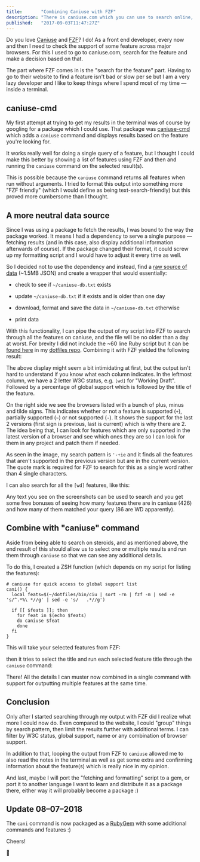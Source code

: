 ```yaml
---
title:       "Combining Caniuse with FZF"
description: "There is caniuse.com which you can use to search online, but what if you're a lazy dev like me that likes to keep his stuff in the terminal? Well, for this reason I wrote a small wrapper using some of my all time favorite tools: Ruby and FZF!"
published:   "2017-09-03T11:47:27Z"
---
```


Do you love [Caniuse](http://caniuse.com/ "Visit caniuse.com") and [FZF](https://github.com/junegunn/fzf "Visit junegunn/fzf on GitHub")? I do! As a front end developer,
every now and then I need to check the support of some feature across major browsers.
For this I used to go to caniuse.com, search for the feature and make a decision based on that.

The part where FZF comes in is the "search for the feature" part. Having to go to their website
to find a feature isn't bad or slow per se but I am a very lazy developer and I like to keep
things where I spend most of my time &mdash; inside a terminal.

## caniuse-cmd

My first attempt at trying to get my results in the terminal was of course by googling
for a package which I could use. That package was [caniuse-cmd](https://github.com/sgentle/caniuse-cmd "Visit sgentle/caniuse-cmd on GitHub")
which adds a `caniuse` command and displays results based on the feature you're looking for.

It works really well for doing a single query of a feature, but I thought I could make this
better by showing a list of features using FZF and then and running the `caniuse` command on the selected result(s).

This is possible because the `caniuse` command returns all features when run without arguments.
I tried to format this output into something more "FZF friendly"
(which I would define as being text-search-friendly) but this proved more cumbersome than I thought.

## A more neutral data source

Since I was using a package to fetch the results, I was bound to the way the package worked.
It means I had a dependency to serve a single purpose &mdash; fetching results (and in this case,
also display additional information afterwards of course). If the package changed their format,
it could screw up my formatting script and I would have to adjust it every time as well.

So I decided not to use the dependency and instead, find a [raw source of data](https://raw.githubusercontent.com/Fyrd/caniuse/master/data.json "View Fyrd/caniuse data.json")
(~1.5MB JSON) and create a wrapper that would essentially:

* check to see if `~/caniuse-db.txt` exists

* update `~/caniuse-db.txt` if it exists and is older than one day

* download, format and save the data in `~/caniuse-db.txt` otherwise

* print data

With this functionality, I can pipe the output of my script into FZF to search through all the features on caniuse,
and the file will be no older than a day at worst. For brevity I did not include the ~60 line
Ruby script but it can be [found here](https://github.com/SidOfc/dotfiles/blob/653c0331b3bd8a3b6fb5fbff0531f038e7eb5b12/bin/ciu "View ciu shell script") in my [dotfiles repo](https://github.com/SidOfc/dotfiles "Visit SidOfc/dotfiles on GitHub").
Combining it with FZF yielded the following result:

<Media
    src="/media/posts/caniuse-fzf-ie-last-version-features.png"
    alt="Caniuse fzf: IE features supported since last version"
    width="900"
    height="348"
/>

The above display might seem a bit intimidating at first, but the output isn't hard to understand
if you know what each column indicates. In the leftmost column, we have a 2 letter W3C status, e.g.
`[wd]` for "Working Draft". Followed by a percentage of global support which is followed by the title of the feature.

On the right side we see the browsers listed with a bunch of plus, minus and tilde signs.
This indicates whether or not a feature is supported (`+`), partially supported (`~`) or not supported (`-`).
It shows the support for the last 2 versions (first sign is previous, last is current) which is why there are 2.
The idea being that, I can look for features which are only supported in the latest version of a
browser and see which ones they are so I can look for them in any project and patch them if needed.

As seen in the image, my search pattern is `'-+ie` and it finds all the features that aren't supported
in the previous version but are in the current version. The quote mark is required for FZF
to search for this as a single word rather than 4 single characters.

I can also search for all the `[wd]` features, like this:

<Media
    src="/media/posts/caniuse-search-wd-feature.png"
    alt="Searching for working draft CSS features"
    width="900"
    height="140"
/>

Any text you see on the screenshots can be used to search and you get some free bonuses of seeing how many
features there are in caniuse (426) and how many of them matched your query (86 are WD apparently).

## Combine with "caniuse" command

Aside from being able to search on steroids, and as mentioned above, the end result of this should allow
us to select one or multiple results and run them through `caniuse` so that we can see any additional details.

To do this, I created a ZSH function (which depends on my script for listing the features):

~~~shell
# caniuse for quick access to global support list
cani() {
  local feats=$(~/dotfiles/bin/ciu | sort -rn | fzf -m | sed -e 's/^.*%\ *//g' | sed -e 's/   .*//g')

  if [[ $feats ]]; then
    for feat in $(echo $feats)
    do caniuse $feat
    done
  fi
}
~~~

This will take your selected features from FZF:

<Media
    src="/media/posts/caniuse-select-multiple-features.png"
    alt="Selecting multiple feature entries"
    width="900"
    height="279"
/>

then it tries to select the title and run each selected feature title through the `caniuse` command:

<Media
    src="/media/posts/caniuse-cmd-output.png"
    alt="Output entry results using caniuse-cmd package"
    width="900"
    height="666"
/>

There! All the details I can muster now combined in a single command with support for outputting multiple features at the same time.

## Conclusion

Only after I started searching through my output with FZF did I realize what more I could now do.
Even compared to the website, I could "group" things by search pattern, then limit the results
further with additional terms. I can filter by W3C status, global support,
name or any combination of browser support.

In addition to that, looping the output from FZF to `caniuse` allowed me to also read the
notes in the terminal as well as get some extra and confirming information about the
feature(s) which is really nice in my opinion.

And last, maybe I will port the "fetching and formatting" script to a gem,
or port it to another language I want to learn and distribute it as a package there,
either way it will probably become a package :)

## Update 08–07–2018

The `cani` command is now packaged as a [RubyGem](https://github.com/SidOfc/cani "Visit SidOfc/cani on GitHub") with some additional commands and features :)

Cheers!

:wave:

